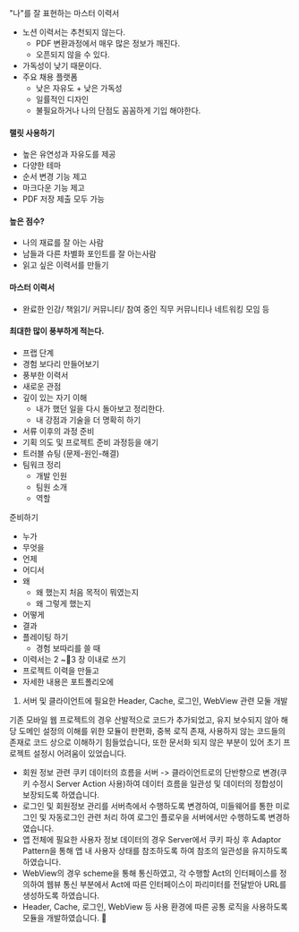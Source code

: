 "나"를 잘 표현하는 마스터 이력서
- 노션 이력서는 추천되지 않는다.
	- PDF 변환과정에서 매우 많은 정보가 깨진다.
	- 오픈되지 않을 수 있다.
- 가독성이 낮기 때문이다.
- 주요 채용 플랫폼
	- 낮은 자유도 + 낮은 가독성
	- 일률적인 디자인
	- 불필요하거나 나의 단점도 꼼꼼하게 기입 해야한다.

#### 랠릿 사용하기
- 높은 유연성과 자유도를 제공
- 다양한 테마
- 순서 변경 기능 제고
- 마크다운 기능 제고
- PDF 저장 제출 모두 가능

#### 높은 점수?
- 나의 재료를 잘 아는 사람
- 남들과 다른 차별화 포인트를 잘 아는사람
- 읽고 싶은 이력서를 만들기

#### 마스터 이력서
- 완료한 인강/ 책읽기/ 커뮤니티/ 참여 중인 직무 커뮤니티나 네트워킹 모임 등

#### 최대한 많이 풍부하게 적는다.
- 프랩 단계
- 경험 보다리 만들어보기
- 풍부한 이력서
- 새로운 관점
- 깊이 있는 자기 이해
	- 내가 했던 일을 다시 돌아보고 정리한다.
	- 내 강점과 기술을 더 명확히 하기
- 서류 이후의 과정 준비
- 기획 의도 및 프로젝트 준비 과정등을 애기
- 트러블 슈팅 (문제-원인-해결)
- 팀워크 정리
	- 개발 인원
	- 팀원 소개
	- 역할

준비하기
- 누가 
- 무엇을
- 언제
- 어디서
- 왜
	- 왜 했는지 처음 목적이 뭐였는지
	- 왜 그렇게 했는지
- 어떻게
- 결과
- 플레이팅 하기
	- 경험 보따리를 쓸 때
- 이력서는 2 ~3 장 이내로 쓰기
- 프로젝트 이력을 만들고
- 자세한 내용은 포트폴리오에


1. 서버 및 클라이언트에 필요한 Header, Cache, 로그인, WebView 관련 모둘 개발

기존 모바일 웹 프로젝트의 경우 산발적으로 코드가 추가되었고, 유지 보수되지 않아 해당 도메인 설정의 이해를 위한 모듈이 판편화, 중복 로직 존재, 사용하지 않는 코드들의 존재로 코드 상으로 이해하기 힘들었습니다, 또한 문서화 되지 않은 부분이 있어 초기 프로젝트 설정시 어려움이 있었습니다.

- 회원 정보 관련 쿠키 데이터의 흐름을 서버 -> 클라이언트로의 단반향으로 변경(쿠키 수정시 Server Action 사용)하여 데이터 흐름을 일관성 및 데이터의 정합성이 보장되도록 하였습니다.
- 로그인 및 회원정보 관리를 서버측에서 수행하도록 변경하여, 미들웨어를 통한 미로그인 및 자동로그인 관련 처리 하여 로그인 플로우을 서버에서만 수행하도록 변경하였습니다.
- 앱 전체에 필요한 사용자 정보 데이터의 경우 Server에서 쿠키 파싱 후 Adaptor Pattern을 통해 앱 내 사용자 상태를 참조하도록 하여 참조의 일관성을 유지하도록 하였습니다.
- WebView의 경우 scheme을 통해 통신하였고, 각 수행할 Act의 인터페이스를 정의하여 웹뷰 통신 부분에서 Act에 따른 인터페이스이 파리미터를 전달받아 URL를 생성하도록 하였습니다.
- Header, Cache, 로그인, WebView 등 사용 환경에 따른 공통 로직을 사용하도록 모듈을 개발하였습니다. 